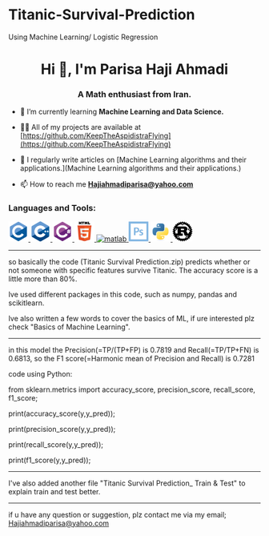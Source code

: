 # Titanic-Survival-Prediction
Using Machine Learning/ Logistic Regression

<h1 align="center">Hi 👋, I'm Parisa Haji Ahmadi</h1>
<h3 align="center">A Math enthusiast from Iran.</h3>

- 🌱 I’m currently learning **Machine Learning and Data Science.**

- 👨‍💻 All of my projects are available at [https://github.com/KeepTheAspidistraFlying](https://github.com/KeepTheAspidistraFlying)

- 📝 I regularly write articles on [Machine Learning algorithms and their applications.](Machine Learning algorithms and their applications.)

- 📫 How to reach me **Hajiahmadiparisa@yahoo.com**

<h3 align="left">Languages and Tools:</h3>
<p align="left"> <a href="https://www.cprogramming.com/" target="_blank" rel="noreferrer"> <img src="https://raw.githubusercontent.com/devicons/devicon/master/icons/c/c-original.svg" alt="c" width="40" height="40"/> </a> <a href="https://www.w3schools.com/cpp/" target="_blank" rel="noreferrer"> <img src="https://raw.githubusercontent.com/devicons/devicon/master/icons/cplusplus/cplusplus-original.svg" alt="cplusplus" width="40" height="40"/> </a> <a href="https://www.w3schools.com/cs/" target="_blank" rel="noreferrer"> <img src="https://raw.githubusercontent.com/devicons/devicon/master/icons/csharp/csharp-original.svg" alt="csharp" width="40" height="40"/> </a> <a href="https://www.w3.org/html/" target="_blank" rel="noreferrer"> <img src="https://raw.githubusercontent.com/devicons/devicon/master/icons/html5/html5-original-wordmark.svg" alt="html5" width="40" height="40"/> </a> <a href="https://www.mathworks.com/" target="_blank" rel="noreferrer"> <img src="https://upload.wikimedia.org/wikipedia/commons/2/21/Matlab_Logo.png" alt="matlab" width="40" height="40"/> </a> <a href="https://www.photoshop.com/en" target="_blank" rel="noreferrer"> <img src="https://raw.githubusercontent.com/devicons/devicon/master/icons/photoshop/photoshop-line.svg" alt="photoshop" width="40" height="40"/> </a> <a href="https://www.python.org" target="_blank" rel="noreferrer"> <img src="https://raw.githubusercontent.com/devicons/devicon/master/icons/python/python-original.svg" alt="python" width="40" height="40"/> </a> <a href="https://www.rust-lang.org" target="_blank" rel="noreferrer"> <img src="https://raw.githubusercontent.com/devicons/devicon/master/icons/rust/rust-plain.svg" alt="rust" width="40" height="40"/> </a> </p>

***************************************************************************************************************************

so basically the code (Titanic Survival Prediction.zip) predicts whether or not someone with specific features survive Titanic. The accuracy score is a little more than 80%.

Ive used different packages in this code, such as numpy, pandas and scikitlearn.

Ive also written a few words to cover the basics of ML, if ure interested plz check "Basics of Machine Learning".

***************************************************************************************************************************

in this model the Precision(=TP/(TP+FP) is 0.7819 and Recall(=TP/TP+FN) is 0.6813, so the F1 score(=Harmonic mean of Precision and Recall) is 0.7281

code using Python:

from sklearn.metrics import accuracy_score, precision_score, recall_score, f1_score;

print(accuracy_score(y,y_pred));

print(precision_score(y,y_pred));

print(recall_score(y,y_pred));

print(f1_score(y,y_pred));

***************************************************************************************************************************

I've also added another file "Titanic Survival Prediction_ Train & Test" to explain train and test better.

***************************************************************************************************************************

if u have any question or suggestion, plz contact me via my email; Hajiahmadiparisa@yahoo.com
